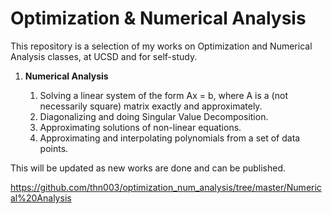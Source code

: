 # Optimization & Numerical Analysis

This repository is a selection of my works on Optimization and Numerical Analysis classes, at UCSD and for self-study.

1. __Numerical Analysis__

    1. Solving a linear system of the form Ax = b, where A is a (not necessarily square) matrix exactly and approximately.
    2. Diagonalizing and doing Singular Value Decomposition.
    3. Approximating solutions of non-linear equations.
    4. Approximating and interpolating polynomials from a set of data points.

This will be updated as new works are done and can be published.

https://github.com/thn003/optimization_num_analysis/tree/master/Numerical%20Analysis
